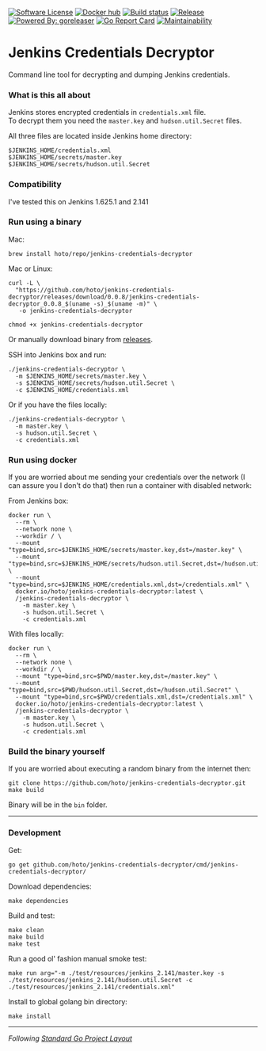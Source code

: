 [![Software License](https://img.shields.io/badge/license-MIT-brightgreen.svg?style=flat-square)](/LICENSE)
[![Docker hub](https://images.microbadger.com/badges/image/hoto/jenkins-credentials-decryptor.svg)](https://microbadger.com/images/hoto/jenkins-credentials-decryptor "Get your own image badge on microbadger.com")
[![Build status](https://github.com/hoto/jenkins-credentials-decryptor/workflows/Test/badge.svg?branch=master)](https://github.com/hoto/jenkins-credentials-decryptor/actions)
[![Release](https://img.shields.io/github/release/hoto/jenkins-credentials-decryptor.svg?style=flat-square)](https://github.com/hoto/jenkins-credentials-decryptor/releases/latest)
[![Powered By: goreleaser](https://img.shields.io/badge/powered%20by-goreleaser-green.svg?style=flat-square)](https://github.com/goreleaser/goreleaser)
[![Go Report Card](https://goreportcard.com/badge/github.com/hoto/jenkins-credentials-decryptor)](https://goreportcard.com/report/github.com/hoto/jenkins-credentials-decryptor)
[![Maintainability](https://api.codeclimate.com/v1/badges/27f61a82b9a5589f1a07/maintainability)](https://codeclimate.com/github/hoto/jenkins-credentials-decryptor/maintainability)
# Jenkins Credentials Decryptor

Command line tool for decrypting and dumping Jenkins credentials.

### What is this all about

Jenkins stores encrypted credentials in `credentials.xml` file.  
To decrypt them you need the `master.key` and `hudson.util.Secret` files.  

All three files are located inside Jenkins home directory:

    $JENKINS_HOME/credentials.xml 
    $JENKINS_HOME/secrets/master.key
    $JENKINS_HOME/secrets/hudson.util.Secret

### Compatibility

I've tested this on Jenkins 1.625.1 and 2.141

### Run using a binary

Mac:

    brew install hoto/repo/jenkins-credentials-decryptor

Mac or Linux:

    curl -L \
      "https://github.com/hoto/jenkins-credentials-decryptor/releases/download/0.0.8/jenkins-credentials-decryptor_0.0.8_$(uname -s)_$(uname -m)" \
       -o jenkins-credentials-decryptor

    chmod +x jenkins-credentials-decryptor
    
Or manually download binary from [releases](https://github.com/hoto/jenkins-credentials-decryptor/releases).

SSH into Jenkins box and run:

    ./jenkins-credentials-decryptor \
      -m $JENKINS_HOME/secrets/master.key \
      -s $JENKINS_HOME/secrets/hudson.util.Secret \
      -c $JENKINS_HOME/credentials.xml 
      
Or if you have the files locally:

    ./jenkins-credentials-decryptor \
      -m master.key \
      -s hudson.util.Secret \
      -c credentials.xml 
      
### Run using docker
    
If you are worried about me sending your credentials over the network (I can assure you I don't do that) 
then run a container with disabled network:

From Jenkins box:

    docker run \
      --rm \
      --network none \
      --workdir / \
      --mount "type=bind,src=$JENKINS_HOME/secrets/master.key,dst=/master.key" \
      --mount "type=bind,src=$JENKINS_HOME/secrets/hudson.util.Secret,dst=/hudson.util.Secret" \
      --mount "type=bind,src=$JENKINS_HOME/credentials.xml,dst=/credentials.xml" \
      docker.io/hoto/jenkins-credentials-decryptor:latest \
      /jenkins-credentials-decryptor \
        -m master.key \
        -s hudson.util.Secret \
        -c credentials.xml 

With files locally:

    docker run \
      --rm \
      --network none \
      --workdir / \
      --mount "type=bind,src=$PWD/master.key,dst=/master.key" \
      --mount "type=bind,src=$PWD/hudson.util.Secret,dst=/hudson.util.Secret" \
      --mount "type=bind,src=$PWD/credentials.xml,dst=/credentials.xml" \
      docker.io/hoto/jenkins-credentials-decryptor:latest \
      /jenkins-credentials-decryptor \
        -m master.key \
        -s hudson.util.Secret \
        -c credentials.xml 
        
### Build the binary yourself

If you are worried about executing a random binary from the internet then:

    git clone https://github.com/hoto/jenkins-credentials-decryptor.git
    make build
    
Binary will be in the `bin` folder.

---
 
### Development

Get:

    go get github.com/hoto/jenkins-credentials-decryptor/cmd/jenkins-credentials-decryptor/

Download dependencies:

    make dependencies

Build and test:

    make clean
    make build
    make test
    
Run a good ol' fashion manual smoke test:

    make run arg="-m ./test/resources/jenkins_2.141/master.key -s ./test/resources/jenkins_2.141/hudson.util.Secret -c ./test/resources/jenkins_2.141/credentials.xml"

Install to global golang bin directory:

    make install

---
_Following_ [_Standard Go Project Layout_](https://github.com/golang-standards/project-layout)

